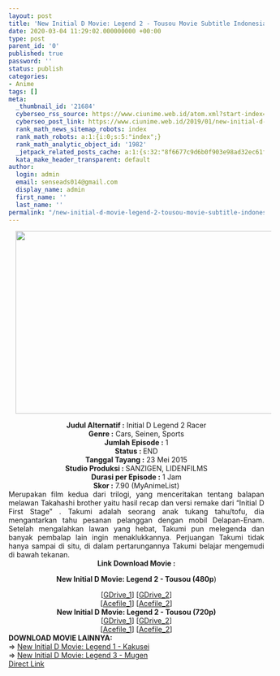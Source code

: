 ```yaml
---
layout: post
title: 'New Initial D Movie: Legend 2 - Tousou Movie Subtitle Indonesia'
date: 2020-03-04 11:29:02.000000000 +00:00
type: post
parent_id: '0'
published: true
password: ''
status: publish
categories:
- Anime
tags: []
meta:
  _thumbnail_id: '21684'
  cyberseo_rss_source: https://www.ciunime.web.id/atom.xml?start-index=1051&max-results=150
  cyberseo_post_link: https://www.ciunime.web.id/2019/01/new-initial-d-movie-legend-2-tousou.html
  rank_math_news_sitemap_robots: index
  rank_math_robots: a:1:{i:0;s:5:"index";}
  rank_math_analytic_object_id: '1982'
  _jetpack_related_posts_cache: a:1:{s:32:"8f6677c9d6b0f903e98ad32ec61f8deb";a:2:{s:7:"expires";i:1657213462;s:7:"payload";a:0:{}}}
  kata_make_header_transparent: default
author:
  login: admin
  email: senseads014@gmail.com
  display_name: admin
  first_name: ''
  last_name: ''
permalink: "/new-initial-d-movie-legend-2-tousou-movie-subtitle-indonesia/"
---
```

<div class="separator" style="clear: both; text-align: center;"><a href="https://1.bp.blogspot.com/-rJU2xQwN47U/XE3nNFM6p2I/AAAAAAAAIvE/3jqv9i8dkn0hDOdYTBpJvcy7jH4SFQs6wCPcBGAYYCw/s1600/New%2BInitial%2BD%2BMovie%2BLegend%2B2%2B-%2BTousou.jpg" imageanchor="1" style="margin-left: 1em; margin-right: 1em;"><img border="0" data-original-height="720" data-original-width="1280" height="360" src="{{ site.baseurl }}/assets/2020/03/New%2BInitial%2BD%2BMovie%2BLegend%2B2%2B-%2BTousou.jpg" width="640" /></a></div>
<p>
<div style="text-align: center;"><b>Judul</b><b><b> Alternatif</b> :</b> Initial D Legend 2 Racer</div>
<div style="text-align: center;"><b><b>Genre :</b></b> Cars, Seinen, Sports</div>
<div style="text-align: center;"><b>Jumlah Episode :</b> 1<br /><b>Status :&nbsp;</b>END<br /><b>Tanggal Tayang :</b> 23 Mei 2015<br /><b>Studio Produksi : </b>SANZIGEN, LIDENFILMS<br /><b>Durasi per Episode :</b> 1 Jam</div>
<div style="text-align: center;"><b>Skor :</b> 7.90 (MyAnimeList)</div>
<div style="text-align: center;"></div>
<div style="text-align: justify;">Merupakan film kedua dari trilogi, yang menceritakan tentang balapan melawan Takahashi brother yaitu hasil recap dan versi remake dari “Initial D First Stage” . Takumi adalah seorang anak tukang tahu/tofu, dia mengantarkan tahu pesanan pelanggan dengan mobil Delapan-Enam. Setelah mengalahkan lawan yang hebat, Takumi pun melegenda dan banyak pembalap lain ingin menaklukkannya. Perjuangan Takumi tidak hanya sampai di situ, di dalam pertarungannya Takumi belajar mengemudi di bawah tekanan.</div>
<div style="text-align: justify;"></div>
<div style="text-align: justify;"></div>
<div style="text-align: center;"><b>Link Download Movie :</b></div>
<div style="text-align: center;">
<div style="text-align: center;"></div>
<p><b>New Initial D Movie: Legend 2 - Tousou (480p</b>)</div>
<div style="text-align: center;">[<a href="https://drive.google.com/uc?id=1zK6hrc-a6DHqABxLrGCI6JcGVZtjHUnE" target="_blank" rel="noopener">GDrive_1</a>] [<a href="https://drive.google.com/uc?id=1ESZ7iI2c859h-Zxah8oXCypeOR7rd-TR" target="_blank" rel="noopener">GDrive_2</a>]<br />[<a href="https://acefile.co/f/9801216/kusonime-initial-lagenda-2-bd-480p-rar" target="_blank" rel="noopener">Acefile_1</a>] [<a href="https://acefile.co/f/11811926/anti_initial_d_legend_2_balapan_480p-ryuukoi-zip" target="_blank" rel="noopener">Acefile_2</a>]</div>
<div style="text-align: center;"><b>New Initial D Movie: Legend 2 - Tousou (720p)</b><br />[<a href="https://drive.google.com/uc?id=1K-o2vCj8MD8vI9T46AnConBmjGxVjGN0" target="_blank" rel="noopener">GDrive_1</a>] [<a href="https://drive.google.com/uc?id=1PaM_Z5UniDFesrTVnwpoliUF_1RHMBdM" target="_blank" rel="noopener">GDrive_2</a>]<br />[<a href="https://acefile.co/f/9801217/kusonime-initial-lagenda-2-bd-720p-rar" target="_blank" rel="noopener">Acefile_1</a>] [<a href="https://acefile.co/f/11811925/anti_initial_d_legend_2_balapan_720p_ryuukoi-zip" target="_blank" rel="noopener">Acefile_2</a>]
<div style="text-align: left;"></div>
<div style="text-align: left;"></div>
<div style="text-align: left;"><b>DOWNLOAD MOVIE LAINNYA:</b></div>
<div style="text-align: left;"></div>
<div style="text-align: left;">=&gt;&nbsp;<a href="https://www.ciunime.web.id/2019/01/new-initial-d-movie-legend-1-kakusei.html" target="_blank" rel="noopener">New Initial D Movie: Legend 1 - Kakusei</a></div>
<div style="text-align: left;">=&gt;&nbsp;<a href="https://www.ciunime.web.id/2019/01/new-initial-d-movie-legend-3-mugen.html" target="_blank" rel="noopener">New Initial D Movie: Legend 3 - Mugen</a></div>
<div style="text-align: left;"></div>
</div>
<link rel="stylesheet" href="https://cdnjs.cloudflare.com/ajax/libs/font-awesome/4.7.0/css/font-awesome.min.css" />
<div class="divbtn"> <a href="https://handymansurrender.com/fihup8buzv?key=94550f7ce39444073321dde3b8782f97" class="btn"><i class="fa fa-download"></i> Direct Link</a> </div>
